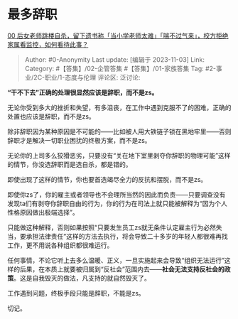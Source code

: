 # 最多辞职
[00 后女老师跳楼自杀，留下遗书称「当小学老师太难」「喘不过气来」，校方拒绝家属看监控，如何看待此事？](https://www.zhihu.com/question/628641297/answer/3274220206)

> Author: #0-Anonymity
> Last update: [编辑于 2023-11-03]
> Link:
> Category: #【答集】/02-企管答集 #【答集】/01-家族答集 
> Tag: #2-事业/2C-职业/1-态度与伦理 
> 评论区:
> 泛讨论:

**“干不下去”正确的处理很显然应该是辞职，而不是zs。**

无论你受到多大的挫折和失望，有多沮丧，在工作中遇到克服不了的困难，正确的处置也应该是辞职，而不是zs。

除非辞职因为某种原因是不可能的——比如被人用大铁链子锁在黑地牢里——否则辞职才是解决一切职业困扰的终极方案，而不是zs。

无论你的上司多么狡猾恶劣，只要没有“关在地下室里剥夺你辞职的物理可能”这样的情节，你没选辞职而是选自杀，都是错的。

即使出现了这样的情节，你也要首选竭尽全力的反抗和摆脱，而不是zs。

即使你zs了，你的雇主或者领导也不会理所当然的因此而负责——只要调查没有发现ta们有剥夺你辞职自由的行为，你的行为在司法上就只能被解释为“因为个人性格原因做出极端选择”。

只能做这种解释，否则如果按照“只要发生员工zs就无条件认定雇主行为必然失当，要承担法律责任”这样的方法去执行，将会导致二十多岁的年轻人都很难再找工作，更不用说各种组织都很难运行。

任何事情，不论它听上去多么温暖、正义，一旦实施起来会导致“组织无法运行”这样的后果，在本质上就要被归属到“反社会”范围内去——**社会无法支持反社会的政策**。这是自我毁灭的做法，凡支持的就自然毁灭了。

工作遇到问题，终极手段只能是辞职，不能是zs。

切记。